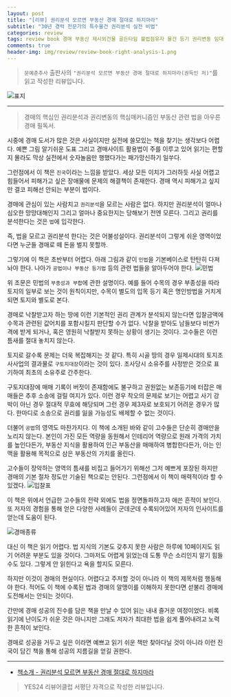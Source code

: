 ```yaml
---  
layout: post  
title: "[리뷰] 권리분석 모르면 부동산 경매 절대로 하지마라"  
subtitle: "30년 경력 전문가의 특수물건 권리분석 실전 비법"  
categories: review  
tags: review book 경매 부동산 제시외건물 골든타임 불법점유자 물건 등기 권리변동 임대차 대항력 전세권 양도 상임법 주임법 배당 미공시   
comments: true  
header-img: img/review/review-book-right-analysis-1.png
---  
```

  
> `문예춘추사` 출판사의 `"권리분석 모르면 부동산 경매 절대로 하지마라(권득인 저)"`를 읽고 작성한 리뷰입니다.  

![표지](https://theorydb.github.io/assets/img/review/review-book-right-analysis-1.png)  

---

> 경매의 핵심인 권리분석과 권리변동의 핵심매커니즘인 부동산 관련 법을 아우른 경매 필독서.

시중에 경매 도서가 많은 것은 사실이지만 실전에 쓸모있는 책을 찾기는 생각보다 어렵다. 예쁜 그림 알기쉬운 도표 그리고 경매사이트 활용법이 주를 이루고 있어 읽기는 편할지 몰라도 막상 실전에서 숫자놀음만 행했다가는 패가망신하기 일쑤다.

그런점에서 이 책은 `진국`이라는 느낌을 받았다. 세상 모든 이치가 그러하듯 사실 어렵고 힘들어서 피해가고 싶은 장애물에 문제의 해결책이 존재한다. 경매 역시 피해가고 싶지만 결코 피해선 안되는 부분이 법이다.

경매에 관심이 있는 사람치고 `권리분석`을 모르는 사람은 없다. 하지만 권리분석이 얼마나 심오한 망망대해인지 그리고 얼마나 중요한지는 당해보기 전엔 모른다. 그리고 권리를 분석한다는 것은 `법`에 입각한다. 

즉, 법을 모르고 권리분석 한다는 것은 어불성설이다. 권리분석이 그렇게 쉬운 영역이었다면 누군들 경매로 떼 돈을 벌지 못할까.

그렇기에 이 책은 초반부터 어렵다. 아래 그림과 같이 `민법`을 기본베이스로 탄탄히 다져놔야 한다. 나아가 `공법이나 부동산 등기법` 등의 관련 법들을 알아두어야 한다. 
![민법](https://theorydb.github.io/assets/img/review/review-book-right-analysis-2.png)  

위 조문은 민법의 `부종성과 부합`에 관한 설명이다. 예를 들어 수목의 경우 부종성을 따라 토지의 일부로 보는 것이 원칙이지만, 수목이 별도의 입목 등기 혹은 명인방법을 거치게 되면 토지와 별도로 본다.

경매로 낙찰받고자 하는 땅에 이런 기본적인 권리 관계가 분석되지 않는다면 입찰금액에 수목과 관련된 값어치를 포함시킬지 판단할 수가 없다. 낙찰을 받아도 남들보다 비싼가격에 받게 되거나, 혹은 영원히 낙찰받지 못하는 상황이 생기는 것이다. 고수들은 이런 틈새를 절대 놓치지 않는다. 

토지로 갈수록 문제는 더욱 복잡해지는 것 같다. 특히 시골 땅의 경우 일제시대의 토지조사사업의 결과물로 `구토지대장`이라는 것이 있다. 조사당시 소유주를 사정받은 것으로 표기하여 최초의 소유주로 간주한다. 

구토지대장에 매매 기록이 버젓이 존재함에도 불구하고 권원없는 보존등기에 터잡은 매매들은 추후 소송에 걸릴 여지가 있다. 이런 경우 착오의 문제로 보기는 어렵고 사기 강박이 아닌 경우 절대적 무효에 해당되며 그런 경우 제3자로 보호되기 어려운 경우가 많다. 한마디로 소송으로 권리를 잃을 가능성도 배제할 수 없는 것이다. 

더불어 `공법`의 영역도 마찬가지다. 이 책에 소개된 바와 같이 고수들은 단순히 경매만을 노리지 않는다. 본인이 가진 모든 역량을 동원해서 인테리어 역량으로 원래 가격의 가치를 높인다든가, 부동산 지식을 활용하여 인근 부동산을 매매하여 병합한다든가, 아는 인맥을 활용해 목적으로 삼은 부동산의 가치를 올린다. 

고수들이 장악하는 영역의 틈새를 비집고 들어가기 위해선 그저 예쁘게 포장된 하지만 경매의 기본 절차 정도만 기술된 책으로는 안된다. 그런점에서 이 책이 매력적이라 할 수 있겠다. 
![입찰표](https://theorydb.github.io/assets/img/review/review-book-right-analysis-4.png)  

이 책은 위에서 언급한 고수들의 전략 외에도 법을 정면돌파하고자 애쓴 흔적이 보인다. 또 저자의 경험을 통해 얻은 다양한 사례들이 군데군데 수록되어있어 저자의 인사이트를 얻는데 도움이 된다. 

![경매종류](https://theorydb.github.io/assets/img/review/review-book-right-analysis-3.png)  

대신 이 책은 읽기 어렵다. 법 지식의 기본도 갖추지 못한 사람은 하루에 10페이지도 읽기 어려운 부분도 있을 것이다. 그마저도 어렵게 읽었는데 도통 무슨 소리인지 알기 힘들수도 있다. 그렇게 안 읽힌다고 욕을 할지도 모른다. 

하지만 이것이 경매의 현실이다. 어렵다고 주저할 것이 아니라 이 책의 제목처럼 행동해야 한다. 적어도 이 책에 수록된 법과 경매의 알맹이를 이해하지 못한다면 섣불리 경매에 도전해서는 안되는 것이다. 

간만에 경매 성공의 진수를 담은 책을 만날 수 있어 읽는 내내 즐거운 여정이었다. 비록 읽기에 난이도가 쉬운 것은 아니지만 그래도 저자가 최대한 법을 쉽게 풀어내려고 노력한 흔적이 보인다. 

경매로 성공을 거두고 싶은 이라면 예쁘고 읽기 쉬운 책만 찾아다닐 것이 아니라 이런 진국이 담긴 책을 통해 성공의 지름길을 얻길 권한다.

---

* [책소개 - 권리분석 모르면 부동산 경매 절대로 하지마라](https://www.yes24.com/Product/Goods/124614625)

> YES24 리뷰어클럽 서평단 자격으로 작성한 리뷰입니다.